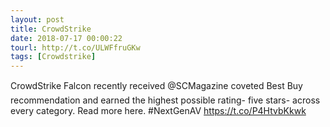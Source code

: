 ```yaml
---
layout: post
title: CrowdStrike
date: 2018-07-17 00:00:22
tourl: http://t.co/ULWFfruGKw
tags: [Crowdstrike]
---
```

CrowdStrike Falcon recently received @SCMagazine coveted Best Buy recommendation and earned the highest possible rating- five stars- across every category. Read more here. #NextGenAV https://t.co/P4HtvbKkwk